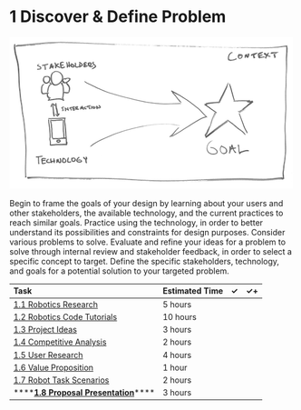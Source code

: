 # 1 Discover & Define Problem

![](../../.gitbook/assets/phase-1-process.png)

Begin to frame the goals of your design by learning about your users and other stakeholders, the available technology, and the current practices to reach similar goals. Practice using the technology, in order to better understand its possibilities and constraints for design purposes. Consider various problems to solve. Evaluate and refine your ideas for a problem to solve through internal review and stakeholder feedback, in order to select a specific concept to target. Define the specific stakeholders, technology, and goals for a potential solution to your targeted problem.

| Task | Estimated Time | ✓ | ✓+ |
| :--- | :--- | :--- | :--- |
| [1.1 Robotics Research](1.1-robotics-research.md) | 5 hours |  |  |
| [1.2 Robotics Code Tutorials](1.2-robotics-code-tutorials.md) | 10 hours |  |  |
| [1.3 Project Ideas](1.3-project-ideas.md) | 3 hours |  |  |
| [1.4 Competitive Analysis](1.4-competitive-analysis.md) | 2 hours |  |  |
| [1.5 User Research](1.5-user-research.md) | 4 hours |  |  |
| [1.6 Value Proposition](1.6-value-proposition.md) | 1 hour |  |  |
| [1.7 Robot Task Scenarios](1.7-robot-task-scenarios.md) | 2 hours |  |  |
| \*\*\*\*[**1.8 Proposal Presentation**](1.8-proposal-presentation.md)\*\*\*\* | 3 hours |  |  |



